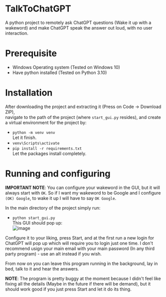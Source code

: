 # TalkToChatGPT
A python project to remotely ask ChatGPT questions (Wake it up with a wakeword) and make ChatGPT speak the answer out loud, with no user interaction.

# Prerequisite
* Windows Operating system (Tested on Windows 10)
* Have python installed (Tested on Python 3.10)

# Installation
After downloading the project and extracting it (Press on Code -> Download ZIP),  
navigate to the path of the project (where `start_gui.py` resides), and create a virtual environment for the project by:  
- `python -m venv venv`  
Let it finish.  
- `venv\Scripts\activate`  
- `pip install -r requirements.txt`  
Let the packages install completely.  

# Running and configuring
**IMPORTANT NOTE**: You can configure your wakeword in the GUI, but it will always start with `OK`. So if I want my wakeword to be Google and I configure `(OK) Google`, to wake it up I will have to say `OK Google`.  

In the main directory of the project simply run:  
- `python start_gui.py`  
This GUI should pop up:  
![image](https://user-images.githubusercontent.com/44837286/211004450-92f3715f-4312-485a-acdf-0b40de5514f2.png)

Configure it to your liking, press Start, and at the first run a new login for ChatGPT will pop up which will require you to login just one time.
I don't recommend usign your main email with your main password (In any third party program) - use an alt instead if you wish.

From now on you can leave this program running in the background, lay in bed, talk to it and hear the answers.

**NOTE**: The program is pretty buggy at the moment because I didn't feel like fixing all the details (Maybe in the future if there will be demand), but it should work good if you just press Start and let it do its thing.
